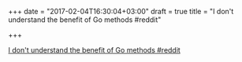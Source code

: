 +++
date = "2017-02-04T16:30:04+03:00"
draft = true
title = "I don't understand the benefit of Go methods  #reddit"

+++

<p><a href="https://t.co/5O1xqIsoF0">I don't understand the benefit of Go methods  #reddit</a></p>
